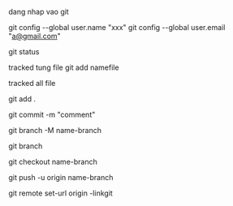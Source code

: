 dang nhap vao git

git config --global user.name "xxx"
git config --global user.email "a@gmail.com"

<!-- Xem trang thai cua file -->
git status

<!-- tracked files -->
 tracked tung file
git add namefile

tracked all file

git add .

<!-- Dong goi  -->

git commit -m "comment"

<!-- tao mot nhanh moi -->

git branch -M name-branch

<!-- Xem cac nhanh -->

git branch

<!-- Doi nhanh -->

git checkout name-branch

<!-- push file -->

git push -u origin name-branch

<!-- xoa link-->
git remote set-url origin -linkgit
